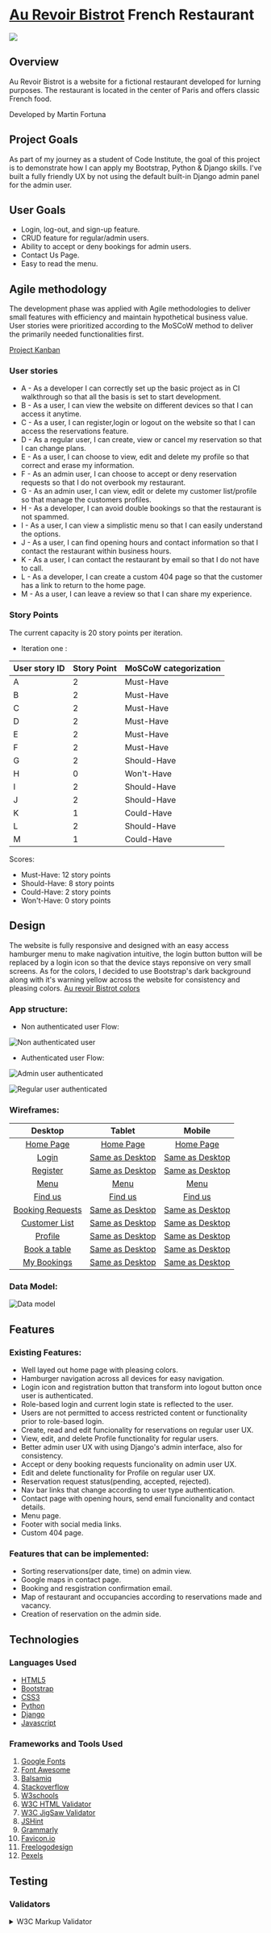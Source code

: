 # **[Au Revoir Bistrot](#)**  French Restaurant
![](docs/screenshots/Amiresponsive.png)

## **Overview**

Au Revoir Bistrot is a website for a fictional restaurant developed for lurning purposes. The restaurant is located in the center of Paris and offers classic French food.

Developed by Martin Fortuna

## **Project Goals**

As part of my journey as a student of Code Institute, the goal of this project is to demonstrate how I can apply my Bootstrap, Python & Django skills. I've built a fully friendly UX by not using the default built-in Django admin panel for the admin user.

## **User Goals**

-  Login, log-out, and sign-up feature.
-  CRUD feature for regular/admin users.
-  Ability to accept or deny bookings for admin users.
-  Contact Us Page.
-  Easy to read the menu.

## **Agile methodology**

The development phase was applied with Agile methodologies to deliver small features with efficiency and maintain hypothetical business value. User stories were prioritized according to the MoSCoW method to deliver the primarily needed functionalities first.

[Project Kanban](https://github.com/users/MartinFortuna/projects/6/views/1)


### **User stories**

- A - As a developer I can correctly set up the basic project as in CI walkthrough so that all the basis is set to start development. 
- B - As a user, I can view the website on different devices so that I can access it anytime.
- C - As a user, I can register,login or logout  on the website so that I can access the  reservations feature.
- D - As a regular user, I can create, view or cancel my reservation so that I can change plans.
- E - As a user, I can choose to view, edit and delete my profile so that correct and erase my information.
- F - As an admin user, I can choose to accept or deny reservation requests so that I do not overbook my restaurant.
- G - As an admin user, I can view, edit or delete my customer list/profile so that manage the customers profiles.
- H - As a developer, I can avoid double bookings so that the restaurant is not spammed.
- I - As a user, I can view a simplistic menu so that I can easily understand the options.
- J - As a user, I can find opening hours and contact information so that I contact the restaurant within business hours.
- K - As a user, I can contact the restaurant by email so that I do not have to call. 
- L - As a developer, I can create a custom 404 page so that the customer has a link to return to the home page.
- M - As a user, I can leave a review so that I can share my experience. 


### **Story Points**

The current capacity is 20 story points per iteration.

- Iteration one : 

 User story ID | Story Point | MoSCoW categorization |
| ---------- |  -----------| ---------- |
| A | 2 | Must-Have |
| B | 2 | Must-Have |
| C | 2 | Must-Have |
| D | 2 | Must-Have |
| E | 2 | Must-Have|
| F | 2 | Must-Have |
| G | 2 | Should-Have |
| H | 0 | Won't-Have |
| I | 2 | Should-Have |
| J | 2 | Should-Have |
| K | 1 | Could-Have |
| L | 2 | Should-Have |
| M | 1 | Could-Have |

Scores:

- Must-Have: 12 story points
- Should-Have: 8 story points
- Could-Have: 2 story points
- Won't-Have: 0 story points


## **Design**

The website is fully responsive and designed with an easy access hamburger menu to make nagivation intuitive, the login button button will be replaced by a login icon so that the device stays reponsive on very small screens. 
As for the colors, I decided to use Bootstrap's dark background along with it's warning yellow across the website for consistency and pleasing colors. [ Au revoir Bistrot colors](docs/screenshots/colors.png)

### App structure: 

- Non authenticated user Flow:

![Non authenticated user](docs/screenshots/Unauthenticateduser.png)

- Authenticated user Flow:

![Admin user authenticated](docs/screenshots/Adminauthenticated.png)

![Regular user authenticated](docs/screenshots/Regularuserauthenticated.png)


### Wireframes: 

|    Desktop   |    Tablet    |    Mobile    |
|    :----:    |     :----:   |    :----:    |
|[Home Page](docs/screenshots/hompageDesktop.png)|[Home Page](docs/screenshots/homepageIpad.png)|[Home Page](docs/screenshots/homepageMobile.png)|
|[Login](docs/screenshots/loginDesktop.png)|[Same as Desktop](docs/screenshots/loginDesktop.png)|[Same as Desktop](docs/screenshots/loginDesktop.png)|
|[Register](docs/screenshots/Sign-up.png)|[Same as Desktop](docs/screenshots/Sign-up.png)|[Same as Desktop](docs/screenshots/Sign-up.png)|
|[Menu](docs/screenshots/menuDesktop.png)|[Menu](docs/screenshots/menuIpad.png)|[Menu](docs/screenshots/menuMobile.png)|
|[Find us](docs/screenshots/findusDesktop.png)|[Find us](docs/screenshots/findusIpad.png)|[Find us](docs/screenshots/findusMobile.png)|
|[Booking Requests](docs/screenshots/bookingrequestsDesktop.png)|[Same as Desktop](docs//bookingrequestsDesktop.png)|[Same as Desktop](docs/screenshots/bookingrequestsDesktop.png)|
|[Customer List](docs/screenshots/customerlist.png)|[Same as Desktop](docs/screenshots/customerlist.png)|[Same as Desktop](docs/screenshots/customerlist.png)|
|[Profile](docs/screenshots/regularuserprofile.png)|[Same as Desktop](docs/screenshots/regularuserprofile.png)|[Same as Desktop](docs/screenshots/regularuserprofile.png)|
|[Book a table](docs/screenshots/bookatableDesktop.png)|[Same as Desktop](docs/screenshots/bookatableDesktop.png)|[Same as Desktop](docs/screenshots/bookatableDesktop.png)|
|[My Bookings](docs/screenshots/mybookindsDesktop.png)|[Same as Desktop](docs/screenshots/mybookindsDesktop.png)|[Same as Desktop](docs/screenshots/mybookindsDesktop.png)|


### Data Model: 

![Data model](docs/screenshots/datamodel.png)


## **Features**

### Existing Features: 

- Well layed out home page with pleasing colors.
- Hamburger navigation across all devices for easy navigation.
- Login icon and registration button that transform into logout button once user is authenticated.
- Role-based login and current login state is reflected to the user.
- Users are not permitted to access restricted content or functionality prior to role-based login.
- Create, read and edit funcionality for reservations on regular user UX.
- View, edit, and delete Profile functionality for regular users.
- Better admin user UX with using Django's admin interface, also for consistency.
- Accept or deny booking requests funcionality on admin user UX.
- Edit and delete functionality for Profile on regular user UX.
- Reservation request status(pending, accepted, rejected).
- Nav bar links that change according to user type authentication.
- Contact page with opening hours, send email funcionality and contact details.
- Menu page.
- Footer with social media links.
- Custom 404 page.


###  Features that can be implemented:

- Sorting reservations(per date, time) on admin view.
- Google maps in contact page.
- Booking and resgistration  confirmation email.
- Map of restaurant and occupancies according to reservations made and vacancy.
- Creation of reservation on the admin side.


## **Technologies**

### Languages Used

- [HTML5](https://en.wikipedia.org/wiki/HTML5)
- [Bootstrap](https://getbootstrap.com)
- [CSS3](https://en.wikipedia.org/wiki/Cascading_Style_Sheets)
- [Python](https://www.python.org/)
- [Django](https://www.djangoproject.com/)
- [Javascript](https://en.wikipedia.org/wiki/JavaScript)


### Frameworks and Tools Used

1. [Google Fonts](https://fonts.google.com/)
1. [Font Awesome](https://fontawesome.com/)
1. [Balsamiq](https://balsamiq.com/)
1. [Stackoverflow](https://stackoverflow.com/)
1. [W3schools](https://www.w3schools.com/)
1. [W3C HTML Validator](https://validator.w3.org/)
1. [W3C JigSaw Validator](https://jigsaw.w3.org/css-validator/)
1. [JSHint](https://jshint.com/)
1. [Grammarly](https://www.grammarly.com/)
1. [Favicon.io](https://favicon.io/)
1. [Freelogodesign](https://www.freelogodesign.org/)
1. [Pexels](https://www.pexels.com/)



## **Testing**

### Validators

<details><summary>W3C Markup Validator</summary>

- No errors on base.html
























